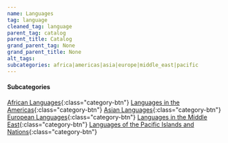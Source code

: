 ```yaml
---
name: Languages
tag: language
cleaned_tag: language
parent_tag: catalog
parent_title: Catalog
grand_parent_tag: None
grand_parent_title: None
alt_tags: 
subcategories: africa|americas|asia|europe|middle_east|pacific
---
```



#### Subcategories

[African Languages]({{site.baseurl}}/catalog/language/africa){:class="category-btn"} [Languages in the Americas]({{site.baseurl}}/catalog/language/americas){:class="category-btn"} [Asian Languages]({{site.baseurl}}/catalog/language/asia){:class="category-btn"} [European Languages]({{site.baseurl}}/catalog/language/europe){:class="category-btn"} [Languages in the Middle East]({{site.baseurl}}/catalog/language/middle_east){:class="category-btn"} [Languages of the Pacific Islands and Nations]({{site.baseurl}}/catalog/language/pacific){:class="category-btn"}
